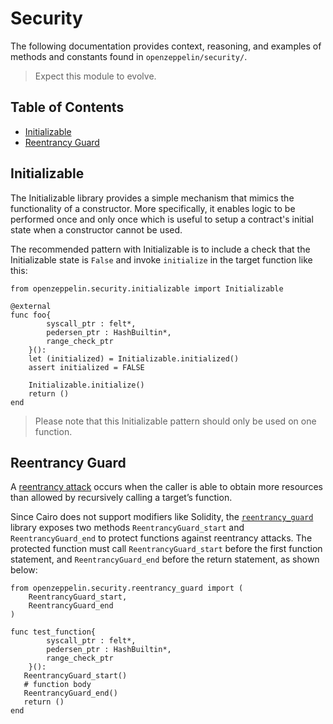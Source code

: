 # Security

 The following documentation provides context, reasoning, and examples of methods and constants found in `openzeppelin/security/`.

 > Expect this module to evolve.

## Table of Contents

* [Initializable](#initializable)
* [Reentrancy Guard](#Reentrancy-Guard)

## Initializable

The Initializable library provides a simple mechanism that mimics the functionality of a constructor. More specifically, it enables logic to be performed once and only once which is useful to setup a contract's initial state when a constructor cannot be used.

The recommended pattern with Initializable is to include a check that the Initializable state is `False` and invoke `initialize` in the target function like this:

```cairo
from openzeppelin.security.initializable import Initializable

@external
func foo{
        syscall_ptr : felt*, 
        pedersen_ptr : HashBuiltin*,
        range_check_ptr
    }():
    let (initialized) = Initializable.initialized()
    assert initialized = FALSE

    Initializable.initialize()
    return ()
end
```

> Please note that this Initializable pattern should only be used on one function.

## Reentrancy Guard

A [reentrancy attack](https://gus-tavo-guim.medium.com/reentrancy-attack-on-smart-contracts-how-to-identify-the-exploitable-and-an-example-of-an-attack-4470a2d8dfe4) occurs when the caller is able to obtain more resources than allowed by recursively calling a target’s function.

Since Cairo does not support modifiers like Solidity, the [`reentrancy_guard`](../src/openzeppelin/security/reentrancy_guard.cairo) library exposes two methods `ReentrancyGuard_start` and `ReentrancyGuard_end` to protect functions against reentrancy attacks. The protected function must call `ReentrancyGuard_start` before the first function statement, and `ReentrancyGuard_end` before the return statement, as shown below:

```cairo
from openzeppelin.security.reentrancy_guard import (
    ReentrancyGuard_start,
    ReentrancyGuard_end
)

func test_function{
        syscall_ptr : felt*,
        pedersen_ptr : HashBuiltin*,
        range_check_ptr
    }():
   ReentrancyGuard_start()
   # function body
   ReentrancyGuard_end()
   return ()
end
```

